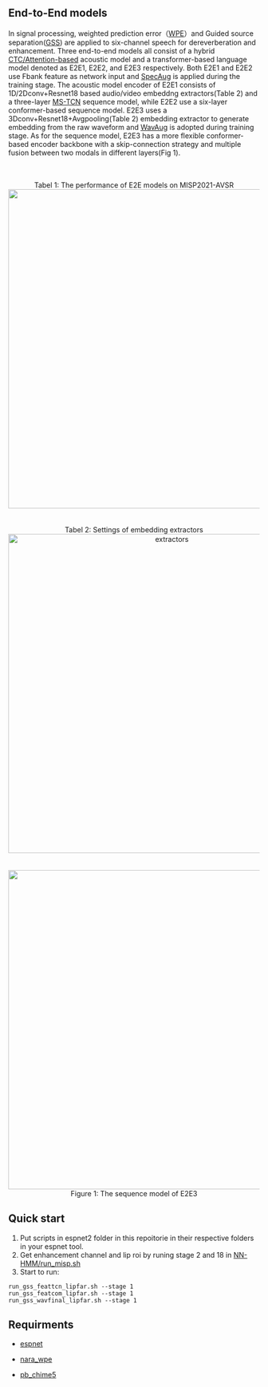 ## End-to-End models

In signal processing, weighted prediction error（[WPE](https://github.com/fgnt/nara_wpe)）and Guided source separation([GSS](https://github.com/fgnt/pb_chime5)) are applied to six-channel speech for dereverberation and enhancement. Three end-to-end models all consist of a hybrid [CTC/Attention-based](https://arxiv.org/abs/1609.06773) acoustic model and a transformer-based language model denoted as E2E1, E2E2, and E2E3 respectively. Both E2E1 and E2E2 use Fbank feature as network input and [SpecAug](https://github.com/DemisEom/SpecAugment) is applied during the training stage. The acoustic model encoder of E2E1 consists of 1D/2Dconv+Resnet18 based audio/video embeddng extractors(Table 2) and a three-layer [MS-TCN](https://github.com/mpc001/Lipreading_using_Temporal_Convolutional_Networks) sequence model, while E2E2 use a six-layer conformer-based sequence model. E2E3 uses a 3Dconv+Resnet18+Avgpooling(Table 2) embedding extractor to generate embedding from the raw waveform and [WavAug](https://github.com/facebookresearch/WavAugment) is adopted during training stage. As for the sequence model, E2E3 has a more flexible conformer-based encoder backbone with a skip-connection strategy and multiple fusion between two modals in different layers(Fig 1).

</br>
</br>
<div align="center"> Tabel 1: The performance of E2E models on MISP2021-AVSR</div>

<div align="center"><img src="https://github.com/mispchallenge/MISP2021-AVSR/blob/main/images/results.png" width="640"/></div>
</br>
</br>
<div align="center">Tabel 2: Settings of embedding extractors</div>

<div align="center"><img src="https://github.com/mispchallenge/MISP2021-AVSR/blob/main/images/extractors.png" alt="extractors" width="640" /></div>
</br>
</br>
<div align="center"><img src="https://github.com/mispchallenge/MISP2021-AVSR/blob/main/images/e2e3.png" width="640"></div>		

<div align="center">Figure 1: The sequence model of E2E3</div>

## Quick start

1. Put scripts in espnet2 folder in this repoitorie in their respective folders in your espnet tool.
2. Get enhancement channel and lip roi by runing  stage 2 and 18 in [NN-HMM/run_misp.sh](https://github.com/mispchallenge/MISP2021-AVSR/blob/main/NN-HMM/run_misp.sh)
3. Start to run:

```
run_gss_feattcn_lipfar.sh --stage 1
run_gss_featcom_lipfar.sh --stage 1
run_gss_wavfinal_lipfar.sh --stage 1
```

## Requirments

- [espnet](https://github.com/espnet/espnet)

- [nara_wpe](https://github.com/fgnt/nara_wpe)

- [pb_chime5](https://github.com/fgnt/pb_chime5)

  
